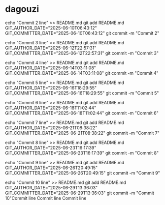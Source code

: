 # dagouzi
echo "Commit 2 line" >> README.md
git add README.md
GIT_AUTHOR_DATE="2025-06-10T06:43:12" GIT_COMMITTER_DATE="2025-06-10T06:43:12" git commit -m "Commit 2"

echo "Commit 3 line" >> README.md
git add README.md
GIT_AUTHOR_DATE="2025-06-12T22:57:31" GIT_COMMITTER_DATE="2025-06-12T22:57:31" git commit -m "Commit 3"

echo "Commit 4 line" >> README.md
git add README.md
GIT_AUTHOR_DATE="2025-06-14T03:11:08" GIT_COMMITTER_DATE="2025-06-14T03:11:08" git commit -m "Commit 4"

echo "Commit 5 line" >> README.md
git add README.md
GIT_AUTHOR_DATE="2025-06-16T18:29:55" GIT_COMMITTER_DATE="2025-06-16T18:29:55" git commit -m "Commit 5"

echo "Commit 6 line" >> README.md
git add README.md
GIT_AUTHOR_DATE="2025-06-18T11:02:44" GIT_COMMITTER_DATE="2025-06-18T11:02:44" git commit -m "Commit 6"

echo "Commit 7 line" >> README.md
git add README.md
GIT_AUTHOR_DATE="2025-06-21T08:38:22" GIT_COMMITTER_DATE="2025-06-21T08:38:22" git commit -m "Commit 7"

echo "Commit 8 line" >> README.md
git add README.md
GIT_AUTHOR_DATE="2025-06-23T16:17:39" GIT_COMMITTER_DATE="2025-06-23T16:17:39" git commit -m "Commit 8"

echo "Commit 9 line" >> README.md
git add README.md
GIT_AUTHOR_DATE="2025-06-26T20:49:15" GIT_COMMITTER_DATE="2025-06-26T20:49:15" git commit -m "Commit 9"

echo "Commit 10 line" >> README.md
git add README.md
GIT_AUTHOR_DATE="2025-06-29T13:36:03" GIT_COMMITTER_DATE="2025-06-29T13:36:03" git commit -m "Commit 10"Commit  line
Commit  line
Commit  line
